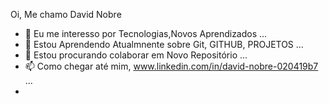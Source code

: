 Oi, Me chamo David Nobre
- 👀 Eu me interesso por Tecnologias,Novos Aprendizados ...
- 🌱 Estou Aprendendo Atualmnente sobre Git, GITHUB, PROJETOS ...
- 💞️ Estou procurando colaborar em Novo Repositório ...
- 📫 Como chegar até mim, www.linkedin.com/in/david-nobre-020419b7 ...
- 
  

<!---
Nobre35/Nobre35 is a ✨ special ✨ repository because its `README.md` (this file) appears on your GitHub profile.
You can click the Preview link to take a look at your changes.
--->
